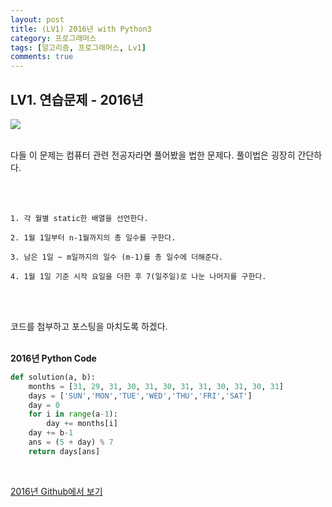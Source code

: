 ```yaml
---
layout: post
title: (LV1) 2016년 with Python3
category: 프로그래머스
tags: [알고리즘, 프로그래머스, Lv1]
comments: true
---
```


## LV1. 연습문제 - 2016년



![](/Users/Janghaeng/Desktop/ljh9601.github.io/assets/img/2016년.png)

<br> 다들 이 문제는 컴퓨터 관련 전공자라면 풀어봤을 법한 문제다. 풀이법은 굉장히 간단하다.

<br><br>

```
1. 각 월별 static한 배열을 선언한다.

2. 1월 1일부터 n-1월까지의 총 일수를 구한다.

3. 남은 1일 ~ m일까지의 일수 (m-1)를 총 일수에 더해준다.

4. 1월 1일 기준 시작 요일을 더한 후 7(일주일)로 나눈 나머지를 구한다.
```

<br><br>

코드를 첨부하고 포스팅을 마치도록 하겠다. <br>
<br>

**2016년 Python Code**

```python
def solution(a, b):
    months = [31, 29, 31, 30, 31, 30, 31, 31, 30, 31, 30, 31]
    days = ['SUN','MON','TUE','WED','THU','FRI','SAT']
    day = 0
    for i in range(a-1):
        day += months[i]
    day += b-1
    ans = (5 + day) % 7 
    return days[ans]
```

<br>

[2016년 Github에서 보기](https://github.com/ljh9601/BOJ-Programmers/blob/master/Programmers/Lv1/2016년.py)

